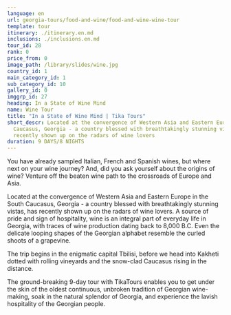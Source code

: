 ```yaml
---
language: en
url: georgia-tours/food-and-wine/food-and-wine-wine-tour
template: tour
itinerary: ./itinerary.en.md
inclusions: ./inclusions.en.md
tour_id: 28
rank: 0
price_from: 0
image_path: /library/slides/wine.jpg
country_id: 1
main_category_id: 1
sub_category_id: 10
gallery_id: 0
imggrp_id: 27
heading: In a State of Wine Mind
name: Wine Tour
title: "In a State of Wine Mind | Tika Tours"
short_descr: Located at the convergence of Western Asia and Eastern Europe in the South
  Caucasus, Georgia - a country blessed with breathtakingly stunning vistas, has
  recently shown up on the radars of wine lovers
duration: 9 DAYS/8 NIGHTS
---
```

You have already sampled Italian, French and Spanish wines, but where next on your
wine journey? And, did you ask yourself about the origins of wine? Venture off the
beaten wine path to the crossroads of Europe and Asia.

Located at the convergence of Western Asia and Eastern Europe in the South Caucasus,
Georgia \- a country blessed with breathtakingly stunning vistas, has recently shown
up on the radars of wine lovers. A source of pride and sign of hospitality, wine
is an integral part of everyday life in Georgia, with traces of wine production
dating back to 8,000 B.C. Even the delicate looping shapes of the Georgian alphabet
resemble the curled shoots of a grapevine.

The trip begins in the enigmatic capital Tbilisi, before we head into Kakheti dotted
with rolling vineyards and the snow\-clad Caucasus rising in the distance.

The ground\-breaking 9\-day tour with TikaTours enables you to get under the skin
of the oldest continuous, unbroken tradition of Georgian wine\-making, soak in the
natural splendor of Georgia, and experience the lavish hospitality of the Georgian
people.
